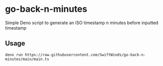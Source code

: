 # go-back-n-minutes
Simple Deno script to generate an ISO timestamp n minutes before inputted timestamp

## Usage

`deno run https://raw.githubusercontent.com/SwiftWinds/go-back-n-minutes/main/main.ts`
